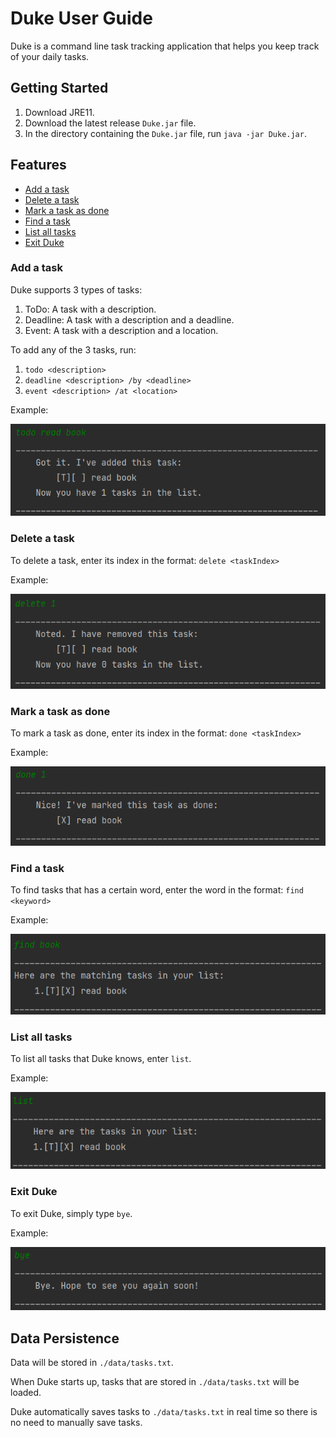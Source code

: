 # Duke User Guide
Duke is a command line task tracking application that helps you keep track of your daily tasks.

## Getting Started
1. Download JRE11.
2. Download the latest release `Duke.jar` file.
3. In the directory containing the `Duke.jar` file, run `java -jar Duke.jar`.

## Features
* [Add a task](#add-a-task)
* [Delete a task](#delete-a-task)
* [Mark a task as done](#mark-a-task-as-done)
* [Find a task](#find-a-task)
* [List all tasks](#list-all-tasks)
* [Exit Duke](#exit-Duke)

### Add a task
Duke supports 3 types of tasks:
1. ToDo: A task with a description.
2. Deadline: A task with a description and a deadline.
3. Event: A task with a description and a location.

To add any of the 3 tasks, run:
1. `todo <description>`
2. `deadline <description> /by <deadline>`
3. `event <description> /at <location>`

Example:

![](images/addTask.png)

### Delete a task
To delete a task, enter its index in the format: `delete <taskIndex>`

Example:

![](images/deleteTask.png)

### Mark a task as done
To mark a task as done, enter its index in the format: `done <taskIndex>`

Example:

![](images/doneTask.png)

### Find a task
To find tasks that has a certain word, enter the word in the format: `find <keyword>`

Example:

![](images/findTask.png)

### List all tasks
To list all tasks that Duke knows, enter `list`.

Example:

![](images/list.png)


### Exit Duke
To exit Duke, simply type `bye`.

Example:

![](images/bye.png)


## Data Persistence
Data will be stored in `./data/tasks.txt`.

When Duke starts up, tasks that are stored in `./data/tasks.txt` will be loaded.

Duke automatically saves tasks to `./data/tasks.txt` in real time so there is no need to manually save tasks.